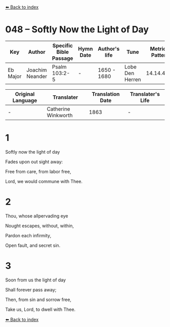 [⬅️ Back to index](../README.md)

# 048 – Softly Now the Light of Day

Key | Author   | Specific Bible Passage     |Hymn Date |Author's life |Tune |Metrical Pattern   |Composer/Source                                                                                        
-- | --------- | ---------------------------|----------|--------------|-----|-------------------|-------------   
Eb Major  | Joachim Neander      | Psalm 103:2-5 | -  | 1650 - 1680 | Lobe Den Herren | 14.14.4.7.8 | Chorale Book for England, 1863 

Original Language | Translater | Translation Date   | Translater's Life     
----------------- | --------- | --------------------|-------------   
\-  | Catherine Winkworth      | 1863 | -  | 1827 - 1878 



# 1

Softly now the light of day

Fades upon out sight away:

Free from care, from labor free,

Lord, we would commune with Thee.



# 2

Thou, whose allpervading eye

Nought escapes, without, within,

Pardon each infirmity,

Open fault, and secret sin.



# 3

Soon from us the light of day

Shall forever pass away;

Then, from sin and sorrow free,

Take us, Lord, to dwell with Thee.

[⬅️ Back to index](../README.md)
